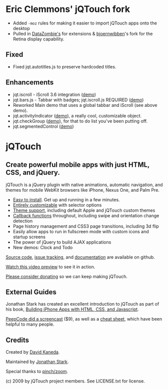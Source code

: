 Eric Clemmons' jQTouch fork
=======

- Added `-moz` rules for making it easier to import jQTouch apps onto the desktop
- Pulled in [DataZombie's](git://github.com/DataZombies/jQTouch.git)
for extensions & [bjoernwibben](git://github.com/bjoernwibben/jQTouch.git)'s fork for
the Retina display capability.

Fixed
------------------------------------------------------------

- Fixed jqt.autotitles.js to preserve hardcoded titles.

Enhancements 
------------------------------------------------------------

- jqt.iscroll - iScroll 3.6 integration ([demo](http://web.me.com/djpinter1/iPhone/jqtouch/demos/main_tabbar/))
- jqt.bars.js - Tabbar with badges; jqt.iscroll.js REQUIRED ([demo](http://web.me.com/djpinter1/iPhone/jqtouch/demos/main_tabbar/))
- Reworked Main demo that uses a global tabbar and iScroll (see above demo).
- jqt.activityIndicator ([demo](http://web.me.com/djpinter1/iPhone/jqtouch/demos/ext_activityIndicator/)), a really cool, customizable object.
- jqt.checkGroup ([demo](http://web.me.com/djpinter1/iPhone/jqtouch/demos/ext_checkGroup/)), for that to do list you've been putting off.
- jqt.segmentedControl ([demo](http://web.me.com/djpinter1/iPhone/jqtouch/demos/ext_segmentedControl/))


jQTouch
=======

Create powerful mobile apps with just HTML, CSS, and jQuery.
------------------------------------------------------------

jQTouch is a jQuery plugin with native animations, automatic navigation, and themes for mobile WebKit browsers like iPhone, Nexus One, and Palm Pre.

- [Easy to install](http://wiki.github.com/senchalabs/jQTouch/gettingstarted). Get up and running in a few minutes.
- [Entirely customizable](http://wiki.github.com/senchalabs/jQTouch/initoptions) with selector options
- [Theme support](http://wiki.github.com/senchalabs/jQTouch/themingstyling), including default Apple and jQTouch custom themes
- [Callback functions](http://wiki.github.com/senchalabs/jQTouch/callbackevents) throughout, including swipe and orientation change detection
- Page history management and CSS3 page transitions, including 3d flip
- Easily allow apps to run in fullscreen mode with custom icons and startup screens
- The power of jQuery to build AJAX applications
- New demos: Clock and Todo

[Source code](http://github.com/senchalabs/jQTouch/archives/master), [issue tracking](http://github.com/senchalabs/jQTouch/issues), and [documentation](http://wiki.github.com/senchalabs/jQTouch/) are available on github.

[Watch this video preview](http://www.jqtouch.com/) to see it in action.

[Please consider donating](http://bit.ly/support-jqt) so we can keep making jQTouch.

External Guides
---------------

Jonathan Stark has created an excellent introduction to jQTouch as part of his book, [Building iPhone Apps with HTML, CSS, and Javascript](http://building-iphone-apps.labs.oreilly.com/ch04.html).

[PeepCode did a screencast](http://peepcode.com/products/jqtouch) ($9), as well as a [cheat sheet](http://blog.peepcode.com/tutorials/2009/jqtouch-cheat-sheet), which have been helpful to many people.

Credits
-------

Created by [David Kaneda](http://www.davidkaneda.com).

Maintained by [Jonathan Stark](http://jonathanstark.com/).

Special thanks to [pinch/zoom](http://www.pinchzoom.com/).

(c) 2009 by jQTouch project members.
See LICENSE.txt for license.

